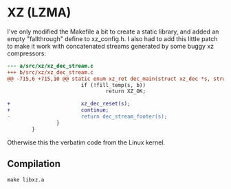 XZ (LZMA)
=========

I've only modified the Makefile a bit to create a static library, and added an empty "fallthrough" define to xz_config.h.
I also had to add this little patch to make it work with concatenated streams generated by some buggy xz compressors:
```diff
--- a/src/xz/xz_dec_stream.c
+++ b/src/xz/xz_dec_stream.c
@@ -715,6 +715,10 @@ static enum xz_ret dec_main(struct xz_dec *s, struct xz_buf *b)
                        if (!fill_temp(s, b))
                                return XZ_OK;

+                       xz_dec_reset(s);
+                       continue;
-                       return dec_stream_footer(s);
                }
        }
```
Otherwise this the verbatim code from the Linux kernel.

Compilation
-----------

```
make libxz.a
```
